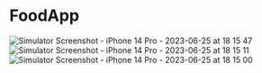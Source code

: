 # FoodApp
![Simulator Screenshot - iPhone 14 Pro - 2023-06-25 at 18 15 47](https://github.com/Kamenchukov/FoodApp/assets/77745444/e71902a6-2509-46dd-a941-b6ac657165ac)
![Simulator Screenshot - iPhone 14 Pro - 2023-06-25 at 18 15 11](https://github.com/Kamenchukov/FoodApp/assets/77745444/a5971902-13ea-4478-9fdd-9272d100a203)
![Simulator Screenshot - iPhone 14 Pro - 2023-06-25 at 18 15 00](https://github.com/Kamenchukov/FoodApp/assets/77745444/35dac14d-4dd9-40b1-8706-1d4eba2b098d)
